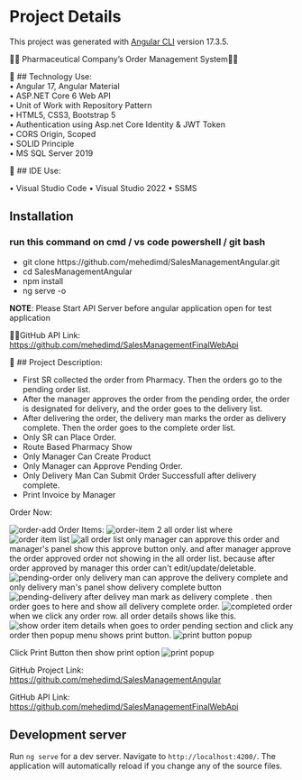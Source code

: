 # Project Details
This project was generated with [Angular CLI](https://github.com/angular/angular-cli) version 17.3.5.


🔴🔴	Pharmaceutical Company’s Order Management System🔴🔴

  🛑 ## Technology Use:   
  •	Angular 17, Angular Material  
  •	ASP.NET Core 6 Web API  
  •	Unit of Work with Repository Pattern  
  •	HTML5, CSS3, Bootstrap 5  
  •	Authentication using Asp.net Core Identity & JWT Token  
  •	CORS Origin, Scoped  
  •	SOLID Principle  
  •	MS SQL Server 2019
   
  
  🛑 ## IDE Use: 
   
  •	Visual Studio Code
  •	Visual Studio 2022
  •	SSMS 

  ## Installation
### run this command on cmd / vs code powershell / git bash
<ul>
  <li>
    git clone https://github.com/mehedimd/SalesManagementAngular.git
  </li>
  <li>
    cd SalesManagementAngular
  </li>
  <li>
    npm install
  </li>
  <li>
    ng serve -o
  </li>
</ul>
<b>NOTE</b>: Please Start API Server before angular application open for test application  

🔷🔶GitHub API Link: https://github.com/mehedimd/SalesManagementFinalWebApi

   
  🛑 ## Project Description:

  <ul>
    <li>
      First SR collected the order from Pharmacy. Then the orders go to the pending order list.
    </li>
    <li>
      After the manager approves the order from the pending order, the order is designated for delivery, and the order goes to the delivery list.
    </li>
    <li>
      After delivering the order, the delivery man marks the order as delivery complete. Then the order goes to the complete order list.
    </li>
    <li>
      Only SR can Place Order.
    </li>
    <li>
      Route Based Pharmacy Show
    </li>
    <li>
      Only Manager Can Create Product
    </li>
    <li>
      Only Manager can Approve Pending Order.
    </li>
    <li>
      Only Delivery Man Can Submit Order Successfull after delivery complete.
    </li>
    <li>
      Print Invoice by Manager
    </li>
  </ul>
  
Order Now:

![order-add](https://github.com/mehedimd/SalesManagementAngular/assets/77402616/dd4a535b-7eca-4e3d-a14d-9ab947f0585d)
Order Items:
![order-item 2](https://github.com/mehedimd/SalesManagementAngular/assets/77402616/fb899e18-9565-486c-8714-7ca981bbcf3a)
all order list where
![order item list](https://github.com/mehedimd/SalesManagementAngular/assets/77402616/fcba7ef4-2ead-4141-a4a8-2cd0639d8726)
![all order list](https://github.com/mehedimd/SalesManagementAngular/assets/77402616/3730397b-c023-4866-b272-f071663aa163)
only manager can approve this order and manager's panel show this approve button only. and after manager approve the order approved order not showing in the all order list. because after order approved by manager this order can't edit/update/deletable.
![pending-order](https://github.com/mehedimd/SalesManagementAngular/assets/77402616/cd7b225e-4f50-4090-8ad0-f08572b5ca9d)
only delivery man can approve the delivery complete  and only delivery man's panel show delivery complete button
![pending-delivery](https://github.com/mehedimd/SalesManagementAngular/assets/77402616/9ca9a12a-3f85-4a33-ae39-2a1a0fd0f673)
after delivey man mark as delivery complete . then order goes to here and show all delivery complete order.
![completed order](https://github.com/mehedimd/SalesManagementAngular/assets/77402616/6481f01c-a71b-4d6f-be51-d1c520f28e01)
when we click any order row. all order details shows like this.
![show order item details](https://github.com/mehedimd/SalesManagementAngular/assets/77402616/fa1e0595-253e-4d18-b39b-35363b01f86e)
when goes to order pending section and click any order then popup menu shows print button.
![print button popup](https://github.com/mehedimd/SalesManagementAngular/assets/77402616/07828449-7a9e-4899-b50c-0bcff01ca9fb)

Click Print Button then show print option
![print popup](https://github.com/mehedimd/SalesManagementAngular/assets/77402616/a9b44771-6d97-4de0-8444-c2596cfc0652)


  GitHub Project Link: https://github.com/mehedimd/SalesManagementAngular
  
  GitHub API Link: https://github.com/mehedimd/SalesManagementFinalWebApi


## Development server

Run `ng serve` for a dev server. Navigate to `http://localhost:4200/`. The application will automatically reload if you change any of the source files.


